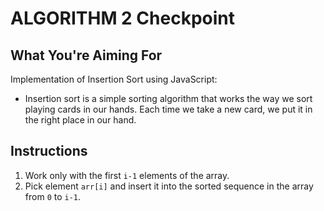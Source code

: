 # ALGORITHM 2 Checkpoint

## What You're Aiming For
Implementation of Insertion Sort using JavaScript:
- Insertion sort is a simple sorting algorithm that works the way we sort playing cards in our hands. Each time we take a new card, we put it in the right place in our hand.

## Instructions
1. Work only with the first `i-1` elements of the array.
2. Pick element `arr[i]` and insert it into the sorted sequence in the array from `0` to `i-1`.

